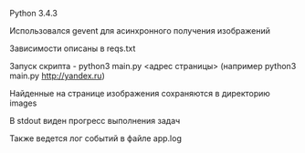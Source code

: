 Python 3.4.3

Использовался gevent для асинхронного получения изображений

Зависимости описаны в reqs.txt

Запуск скрипта - python3 main.py <адрес страницы> (например python3 main.py http://yandex.ru)

Найденные на странице изображения сохраняются в директорию images

В stdout виден прогресс выполнения задач

Также ведется лог событий в файле app.log
